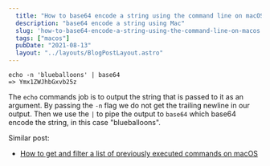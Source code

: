 ```yaml
---
  title: "How to base64 encode a string using the command line on macOS"
  description: "base64 encode a string using Mac"
  slug: 'how-to-base64-encode-a-string-using-the-command-line-on-macos'
  tags: ["macos"]
  pubDate: "2021-08-13"
  layout: "../layouts/BlogPostLayout.astro"
---
```


```
echo -n 'blueballoons' | base64
=> Ymx1ZWJhbGxvb25z
```

The `echo` commands job is to output the string that is passed to it as an argument. By passing the `-n` flag we do not get the trailing newline in our output. Then we use the `|` to pipe the output to `base64` which base64 encode the string, in this case "blueballoons".

Similar post:
- [How to get and filter a list of previously executed commands on macOS](https://tinytechtuts.com/2021-how-to-get-and-filter-previously-executed-commands-macos/)